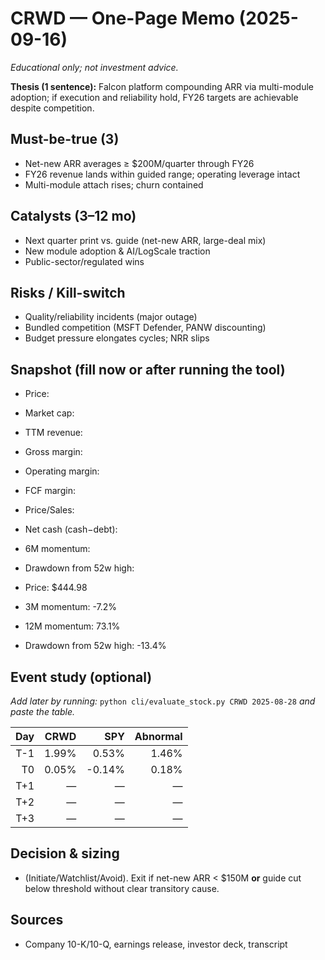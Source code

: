 # CRWD — One-Page Memo (2025-09-16)
_Educational only; not investment advice._

**Thesis (1 sentence):** Falcon platform compounding ARR via multi-module adoption; if execution and reliability hold, FY26 targets are achievable despite competition.

## Must-be-true (3)
- Net-new ARR averages ≥ $200M/quarter through FY26
- FY26 revenue lands within guided range; operating leverage intact
- Multi-module attach rises; churn contained

## Catalysts (3–12 mo)
- Next quarter print vs. guide (net-new ARR, large-deal mix)
- New module adoption & AI/LogScale traction
- Public-sector/regulated wins

## Risks / Kill-switch
- Quality/reliability incidents (major outage)
- Bundled competition (MSFT Defender, PANW discounting)
- Budget pressure elongates cycles; NRR slips

## Snapshot (fill now or after running the tool)
- Price: 
- Market cap: 
- TTM revenue: 
- Gross margin: 
- Operating margin: 
- FCF margin: 
- Price/Sales: 
- Net cash (cash−debt): 
- 6M momentum: 
- Drawdown from 52w high:

- Price: $444.98
- 3M momentum: -7.2%
- 12M momentum: 73.1%
- Drawdown from 52w high: -13.4%


## Event study (optional)
_Add later by running:_ `python cli/evaluate_stock.py CRWD 2025-08-28` _and paste the table._

| Day | CRWD | SPY | Abnormal |
|---:|---:|---:|---:|
| T-1 | 1.99% | 0.53% | 1.46% |
| T0  | 0.05% | -0.14% | 0.18% |
| T+1 | — | — | — |
| T+2 | — | — | — |
| T+3 | — | — | — |


## Decision & sizing
- (Initiate/Watchlist/Avoid). Exit if net-new ARR < $150M **or** guide cut below threshold without clear transitory cause.

## Sources
- Company 10-K/10-Q, earnings release, investor deck, transcript
